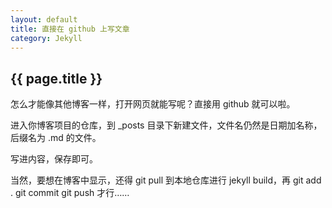 ```yaml
---
layout: default
title: 直接在 github 上写文章
category: Jekyll
---
```


## {{ page.title }}

怎么才能像其他博客一样，打开网页就能写呢？直接用 github 就可以啦。

进入你博客项目的仓库，到 _posts 目录下新建文件，文件名仍然是日期加名称，后缀名为 .md 的文件。

写进内容，保存即可。

当然，要想在博客中显示，还得 git pull 到本地仓库进行 jekyll build，再 git add . git commit git push 才行……
